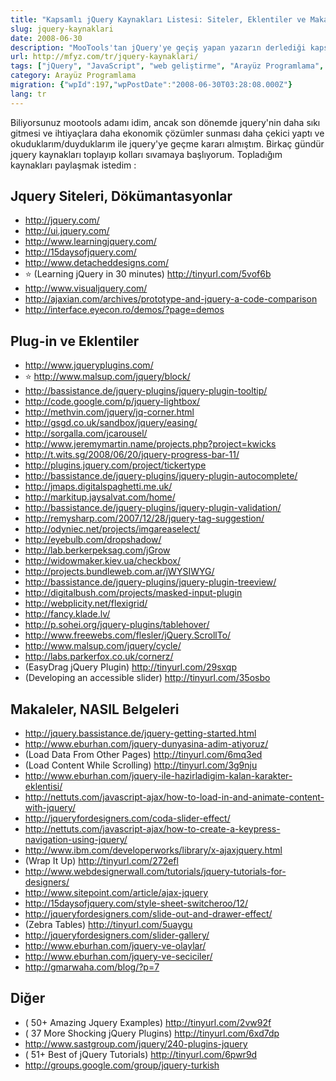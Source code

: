 ```yaml
---
title: "Kapsamlı jQuery Kaynakları Listesi: Siteler, Eklentiler ve Makaleler"
slug: jquery-kaynaklari
date: 2008-06-30
description: "MooTools'tan jQuery'ye geçiş yapan yazarın derlediği kapsamlı jQuery kaynakları listesi. Resmi siteler, dökümantasyonlar, popüler eklentiler ve faydalı makaleler içerir."
url: http://mfyz.com/tr/jquery-kaynaklari/
tags: ["jQuery", "JavaScript", "web geliştirme", "Arayüz Programlama", "kaynak listesi", "plugin", "dökümantasyon", "tutorial", "MooTools", "web tasarımı"]
category: Arayüz Programlama
migration: {"wpId":197,"wpPostDate":"2008-06-30T03:28:08.000Z"}
lang: tr
---
```


Biliyorsunuz mootools adamı idim, ancak son dönemde jquery'nin daha sıkı gitmesi ve ihtiyaçlara daha ekonomik çözümler sunması daha çekici yaptı ve okuduklarım/duyduklarım ile jquery'ye geçme kararı almıştım. Birkaç gündür jquery kaynakları toplayıp kolları sıvamaya başlıyorum. Topladığım kaynakları paylaşmak istedim :

## Jquery Siteleri, Dökümantasyonlar

*   http://jquery.com/
*   http://ui.jquery.com/
*   http://www.learningjquery.com/
*   http://15daysofjquery.com/
*   http://www.detacheddesigns.com/
*   ⭐️ (Learning jQuery in 30 minutes) http://tinyurl.com/5vof6b
*   http://www.visualjquery.com/
*   http://ajaxian.com/archives/prototype-and-jquery-a-code-comparison
*   http://interface.eyecon.ro/demos/?page=demos

## Plug-in ve Eklentiler

*   http://www.jqueryplugins.com/
*   ⭐️ http://www.malsup.com/jquery/block/
*   http://bassistance.de/jquery-plugins/jquery-plugin-tooltip/
*   http://code.google.com/p/jquery-lightbox/
*   http://methvin.com/jquery/jq-corner.html
*   http://gsgd.co.uk/sandbox/jquery/easing/
*   http://sorgalla.com/jcarousel/
*   http://www.jeremymartin.name/projects.php?project=kwicks
*   http://t.wits.sg/2008/06/20/jquery-progress-bar-11/
*   http://plugins.jquery.com/project/tickertype
*   http://bassistance.de/jquery-plugins/jquery-plugin-autocomplete/
*   http://jmaps.digitalspaghetti.me.uk/
*   http://markitup.jaysalvat.com/home/
*   http://bassistance.de/jquery-plugins/jquery-plugin-validation/
*   http://remysharp.com/2007/12/28/jquery-tag-suggestion/
*   http://odyniec.net/projects/imgareaselect/
*   http://eyebulb.com/dropshadow/
*   http://lab.berkerpeksag.com/jGrow
*   http://widowmaker.kiev.ua/checkbox/
*   http://projects.bundleweb.com.ar/jWYSIWYG/
*   http://bassistance.de/jquery-plugins/jquery-plugin-treeview/
*   http://digitalbush.com/projects/masked-input-plugin
*   http://webplicity.net/flexigrid/
*   http://fancy.klade.lv/
*   http://p.sohei.org/jquery-plugins/tablehover/
*   http://www.freewebs.com/flesler/jQuery.ScrollTo/
*   http://www.malsup.com/jquery/cycle/
*   http://labs.parkerfox.co.uk/cornerz/
*   (EasyDrag jQuery Plugin) http://tinyurl.com/29sxqp
*   (Developing an accessible slider) http://tinyurl.com/35osbo

## Makaleler, NASIL Belgeleri

*   http://jquery.bassistance.de/jquery-getting-started.html
*   http://www.eburhan.com/jquery-dunyasina-adim-atiyoruz/
*   (Load Data From Other Pages) http://tinyurl.com/6mq3ed
*   (Load Content While Scrolling) http://tinyurl.com/3g9nju
*   http://www.eburhan.com/jquery-ile-hazirladigim-kalan-karakter-eklentisi/
*   http://nettuts.com/javascript-ajax/how-to-load-in-and-animate-content-with-jquery/
*   http://jqueryfordesigners.com/coda-slider-effect/
*   http://nettuts.com/javascript-ajax/how-to-create-a-keypress-navigation-using-jquery/
*   http://www.ibm.com/developerworks/library/x-ajaxjquery.html
*   (Wrap It Up) http://tinyurl.com/272efl
*   http://www.webdesignerwall.com/tutorials/jquery-tutorials-for-designers/
*   http://www.sitepoint.com/article/ajax-jquery
*   http://15daysofjquery.com/style-sheet-switcheroo/12/
*   http://jqueryfordesigners.com/slide-out-and-drawer-effect/
*   (Zebra Tables) http://tinyurl.com/5uaygu
*   http://jqueryfordesigners.com/slider-gallery/
*   http://www.eburhan.com/jquery-ve-olaylar/
*   http://www.eburhan.com/jquery-ve-seciciler/
*   http://gmarwaha.com/blog/?p=7

## Diğer

*   ( 50+ Amazing Jquery Examples) http://tinyurl.com/2vw92f
*   ( 37 More Shocking jQuery Plugins) http://tinyurl.com/6xd7dp
*   http://www.sastgroup.com/jquery/240-plugins-jquery
*   ( 51+ Best of jQuery Tutorials) http://tinyurl.com/6pwr9d
*   http://groups.google.com/group/jquery-turkish